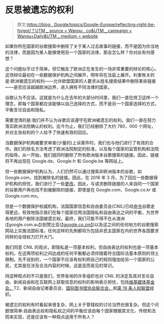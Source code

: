 # 反思被遗忘的权利

> 原文:[https://blog . Google/topics/Google-Europe/reflecting-right-be-forgot/？UTM _ source = Wanqu . co&UTM _ campaign = Wanqu+Daily&UTM _ medium = website](https://blog.google/topics/google-europe/reflecting-right-be-forgotten/?utm_source=wanqu.co&utm_campaign=Wanqu+Daily&utm_medium=website)

如果你所在国家的谷歌搜索中删除了关于某人过去故事的链接，而不是因为你当地的法律，而是因为某人能够使用另一个国家的法律，那会怎么样？你对此有何感想？

这个问题似乎过于简单。但它触及了欧洲正在发生的一场非常重要的辩论的核心，这场辩论最初在一些数据保护机构之间展开，明年将在法庭上展开。利害攸关的是:欧洲被遗忘的权利——允许欧盟国家的人要求从姓名搜索结果中删除某些链接——是否应该超越欧洲边界，进入拥有不同法律的国家。

谷歌认为不应该。这就是为什么在去年的大部分时间里，我们一直在捍卫这样一个理念，即每个国家都应该能够以自己选择的方式，而不是另一个国家选择的方式，平衡言论自由和隐私。

需要澄清的是:我们并不认为谷歌应该遵守在欧洲被遗忘的权利。我们一直在努力落实欧洲法院确认的权利。迄今为止，我们已经删除了大约 780，000 个网址，并对主张权利的个人给予了快速有效的回应。

当数据保护机构被要求审查(少量的)上诉案件时，我们也与他们进行了有效的合作。我们的除名方法考虑了欧洲法院制定的标准，以及每个国家的监管机构和法院的指导。从一开始，我们就同时删除了所有欧洲版本谷歌搜索的链接。因此，链接将不再出现在 Google.de、Google.fr 和 Google.be 等网站上。

但一些数据保护机构认为，人们仍然可以通过搜索非欧洲版本的谷歌，如 Google.com，找到被除名的链接。因此，在 2016 年 3 月，为了回应一些数据保护机构的担忧，我们进行了一些[更改](https://www.blog.google/topics/google-europe/adapting-our-approach-to-european-rig/)。因此，与请求删除链接的人来自同一个国家的谷歌用户再也找不到被删除的链接，即使是在 Google.com、Google.co.kr 或 Google.com.mx。

但是一个数据保护权威机构，法国国家信息和自由委员会(CNIL)已经[命令](https://europe.googleblog.com/2015/07/implementing-european-not-global-right.html)谷歌走得更远，有效地指示我们在每个国家应用法国隐私和自由表达之间的平衡，为世界各地的用户删除法国被遗忘权。最终，我们可能不得不在从澳洲(【google.com.au】)到赞比亚([【google.co.zm】](https://www.google.co.zm/?gws_rd=ssl))以及这之间的任何地方的谷歌搜索网站上实施法国标准。任何这样的先例都将为包括非民主国家在内的世界各国要求同样的全球权力打开大门。

我们同意 CNIL 的观点，即隐私是一项基本权利，但自由表达的权利也是一项基本权利。在这两项权利之间达成的任何平衡都必须伴随着符合国际法基本原则的领土限制。先不说别的，一个国家不应该有权利把自己的规则强加给另一个国家的公民，尤其是在涉及合法内容的时候，这是显而易见的常识。

持这种观点的不只是我们。世界各地的许多组织也对 CNIL 的决定及其对言论自由、新闻自由和在互联网上获取信息的权利的影响表示担忧，包括[维基媒体基金会、](https://blog.wikimedia.org/2016/10/19/petition-right-to-be-forgotten/)T2、新闻自由记者委员会、[国际图书馆协会联合会、](http://www.ifla.org/node/10950)和[第 19 条人权联盟](https://www.article19.org/resources.php/resource/38567/en/france's-highest-court-must-respect-free-speech-in-%E2%80%9Cright-to-be-forgotten%E2%80%9D-case)组织。

被遗忘的权利有时看起来很复杂，网上关于管辖权的讨论当然也很复杂。但这个问题很简单:自由表达权和隐私权之间的平衡应该由每个国家根据其文化、传统和法院来实现，还是应该有一种观点适用于所有人？